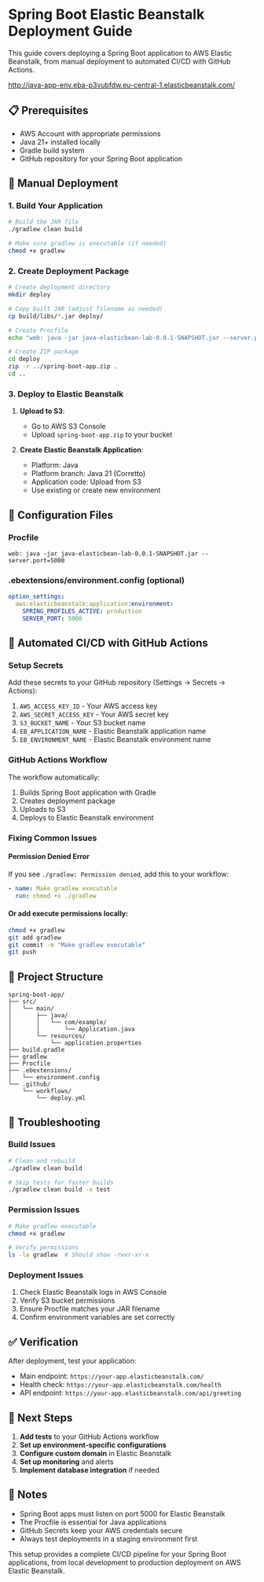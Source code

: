 # Spring Boot Elastic Beanstalk Deployment Guide

This guide covers deploying a Spring Boot application to AWS Elastic Beanstalk, from manual deployment to automated CI/CD with GitHub Actions.

http://java-app-env.eba-p3vubfdw.eu-central-1.elasticbeanstalk.com/

## 📋 Prerequisites

- AWS Account with appropriate permissions
- Java 21+ installed locally
- Gradle build system
- GitHub repository for your Spring Boot application

## 🚀 Manual Deployment

### 1. Build Your Application

```bash
# Build the JAR file
./gradlew clean build

# Make sure gradlew is executable (if needed)
chmod +x gradlew
```

### 2. Create Deployment Package

```bash
# Create deployment directory
mkdir deploy

# Copy built JAR (adjust filename as needed)
cp build/libs/*.jar deploy/

# Create Procfile
echo "web: java -jar java-elasticbean-lab-0.0.1-SNAPSHOT.jar --server.port=5000" > deploy/Procfile

# Create ZIP package
cd deploy
zip -r ../spring-boot-app.zip .
cd ..
```

### 3. Deploy to Elastic Beanstalk

1. **Upload to S3**:
   - Go to AWS S3 Console
   - Upload `spring-boot-app.zip` to your bucket

2. **Create Elastic Beanstalk Application**:
   - Platform: Java
   - Platform branch: Java 21 (Corretto)
   - Application code: Upload from S3
   - Use existing or create new environment

## 🔧 Configuration Files

### Procfile
```
web: java -jar java-elasticbean-lab-0.0.1-SNAPSHOT.jar --server.port=5000
```

### .ebextensions/environment.config (optional)
```yaml
option_settings:
  aws:elasticbeanstalk:application:environment:
    SPRING_PROFILES_ACTIVE: production
    SERVER_PORT: 5000
```

## 🤖 Automated CI/CD with GitHub Actions

### Setup Secrets

Add these secrets to your GitHub repository (Settings → Secrets → Actions):

1. `AWS_ACCESS_KEY_ID` - Your AWS access key
2. `AWS_SECRET_ACCESS_KEY` - Your AWS secret key
3. `S3_BUCKET_NAME` - Your S3 bucket name
4. `EB_APPLICATION_NAME` - Elastic Beanstalk application name
5. `EB_ENVIRONMENT_NAME` - Elastic Beanstalk environment name

### GitHub Actions Workflow

The workflow automatically:
1. Builds Spring Boot application with Gradle
2. Creates deployment package
3. Uploads to S3
4. Deploys to Elastic Beanstalk environment

### Fixing Common Issues

#### Permission Denied Error
If you see `./gradlew: Permission denied`, add this to your workflow:

```yaml
- name: Make gradlew executable
  run: chmod +x ./gradlew
```

#### Or add execute permissions locally:
```bash
chmod +x gradlew
git add gradlew
git commit -m "Make gradlew executable"
git push
```

## 📁 Project Structure

```
spring-boot-app/
├── src/
│   └── main/
│       ├── java/
│       │   └── com/example/
│       │       └── Application.java
│       └── resources/
│           └── application.properties
├── build.gradle
├── gradlew
├── Procfile
├── .ebextensions/
│   └── environment.config
└── .github/
    └── workflows/
        └── deploy.yml
```

## 🐛 Troubleshooting

### Build Issues
```bash
# Clean and rebuild
./gradlew clean build

# Skip tests for faster builds
./gradlew clean build -x test
```

### Permission Issues
```bash
# Make gradlew executable
chmod +x gradlew

# Verify permissions
ls -la gradlew  # Should show -rwxr-xr-x
```

### Deployment Issues
1. Check Elastic Beanstalk logs in AWS Console
2. Verify S3 bucket permissions
3. Ensure Procfile matches your JAR filename
4. Confirm environment variables are set correctly

## ✅ Verification

After deployment, test your application:
- Main endpoint: `https://your-app.elasticbeanstalk.com/`
- Health check: `https://your-app.elasticbeanstalk.com/health`
- API endpoint: `https://your-app.elasticbeanstalk.com/api/greeting`

## 🚀 Next Steps

1. **Add tests** to your GitHub Actions workflow
2. **Set up environment-specific configurations**
3. **Configure custom domain** in Elastic Beanstalk
4. **Set up monitoring** and alerts
5. **Implement database integration** if needed

## 📝 Notes

- Spring Boot apps must listen on port 5000 for Elastic Beanstalk
- The Procfile is essential for Java applications
- GitHub Secrets keep your AWS credentials secure
- Always test deployments in a staging environment first

This setup provides a complete CI/CD pipeline for your Spring Boot applications, from local development to production deployment on AWS Elastic Beanstalk.
